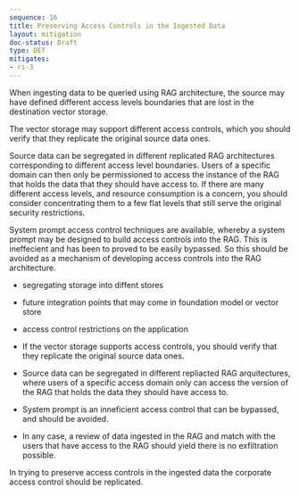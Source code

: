 ```yaml
---
sequence: 16
title: Preserving Access Controls in the Ingested Data
layout: mitigation
doc-status: Draft
type: DET
mitigates:
- ri-3
---
```


When ingesting data to be queried using RAG architecture, the source may have defined different access levels boundaries that are lost in the destination vector storage.

The vector storage may support different access controls, which you should verify that they replicate the original source data ones.

Source data can be segregated in different replicated RAG architectures corresponding to different access level boundaries. Users of a specific domain can then only be permissioned to access the instance of the RAG that holds the data that they should have access to. If there are many different access levels, and resource consumption is a concern, you should consider concentrating them to a few flat levels that still serve the original security restrictions.

System prompt access control techniques are available, whereby a system prompt may be designed to build access controls into the RAG. This is ineffecient and has been to proved to be easily bypassed. So this should be avoided as a mechanism of developing access controls into the RAG architecture.

- segregating storage into diffent stores
- future integration points that may come in foundation model or vector store
- access control restrictions on the application


- If the vector storage supports access controls, you should verify that they replicate the original source data ones.
- Source data can be segregated in different repliacted RAG arquitectures, where users of a specific access domain only can access the version of the RAG that holds the data they should have access to.
- System prompt is an inneficient access control that can be bypassed, and should be avoided.
- In any case, a review of data ingested in the RAG and match with the users that have access to the RAG should yield there is no exfiltration possible.

In trying to preserve access controls in the ingested data the corporate access control should be replicated.
